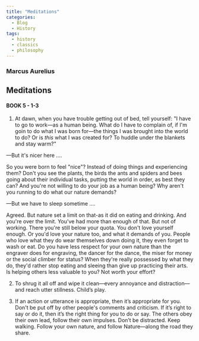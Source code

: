 ```yaml
---
title: "Meditations"
categories:
  - Blog
  - History
tags:
  - history
  - classics
  - philosophy
---
```


###  Marcus Aurelius 

## Meditations 

#### BOOK 5 - 1-3

1. At dawn, when you have trouble getting out of bed,tell yourself: "I have to go to work—as a human being.What do I have to complain of, if I'm goin to do what Iwas born for—the things I was brought into the world todo? Or is *this* what I was created for? To huddle under theblankets and stay warm?"
—But it's nicer here ....
 So you were born to feel "nice"? Instead of doing thingsand experiencing them? Don't you see the plants, the birds the ants and spiders and bees going about their individual tasks, putting the world in order, as best they can? And you're not willing to do your job as a human being? Why aren't you running to do what our nature demands?
—But we have to sleep sometime ....
 Agreed. But nature set a limit on that-as it did on eating and drinking. And you're over the limit. You'vehad more than enough of that. But not of working. There you're still below your quota. You don't love yourself enough. Or you'd love your nature too, and what it demands of you. People who love what they do wear themselves down doing it, they even forget to wash or eat. Do you have less respect foryour own nature than the engraver does for engraving, the dancer for the dance, the miser for money or thesocial climber for status? When they're really possessed by what they do, they'd rather stop eating and sleeing than give up practicing their arts. Is helping others less valuable to you? Not worth your effort?
2. To shrug it all off and wipe it clean—every annoyance and distraction—and reach utter stillness.
 Child’s play.
3. If an action or utterance is appropriate, then it’s appropriate for you. Don't be put off by other people's comments and criticism. If it’s right to say or do it, then it’s the right thing for you to do or say.
 The others obey their own lead, follow their own impulses. Don’t be distracted. Keep walking. Follow your own nature, and follow Nature—along the road they share.